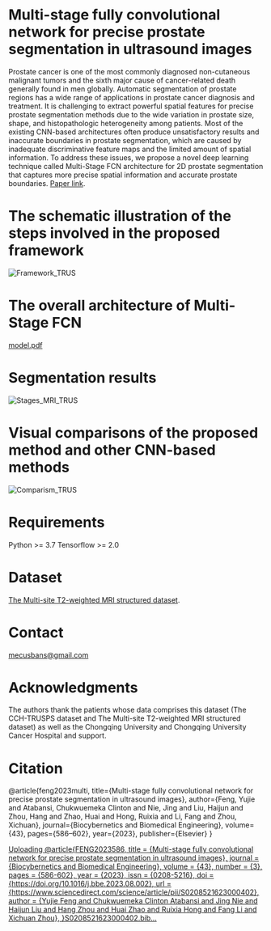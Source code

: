 # Multi-stage fully convolutional network for precise prostate segmentation in ultrasound images
Prostate cancer is one of the most commonly diagnosed non-cutaneous malignant tumors and the sixth major cause of cancer-related death generally found in men globally. Automatic segmentation of prostate regions has a wide range of applications in prostate cancer diagnosis and treatment. It is challenging to extract powerful spatial features for precise prostate segmentation methods due to the wide variation in prostate size, shape, and histopathologic heterogeneity among patients. Most of the existing CNN-based architectures often produce unsatisfactory results and inaccurate boundaries in prostate segmentation, which are caused by inadequate discriminative feature maps and the limited amount of spatial information. To address these issues, we propose a novel deep learning technique called Multi-Stage FCN architecture for 2D prostate segmentation that captures more precise spatial information and accurate prostate boundaries. [Paper link](https://doi.org/10.1016/j.bbe.2023.08.002). 

#  The schematic illustration of the steps involved in the proposed framework
![Framework_TRUS](https://github.com/S-domain/Multi-Stage-FCN/assets/104261511/b8840505-bffa-4132-83ed-b9dcecd6bc43)

#   The overall architecture of Multi-Stage FCN
[model.pdf](https://github.com/S-domain/Multi-Stage-FCN/files/12461350/model.pdf)

#  Segmentation results
![Stages_MRI_TRUS](https://github.com/S-domain/Multi-Stage-FCN/assets/104261511/67aaa4ed-4249-4ca2-b445-a5ff3c1ec2b7)

#   Visual comparisons of the proposed method and other CNN-based methods
![Comparism_TRUS](https://github.com/S-domain/Multi-Stage-FCN/assets/104261511/240f55aa-ce98-4017-a412-a3ee8c6987e6)

#   Requirements
Python >= 3.7 
Tensorflow >= 2.0

#   Dataset
[The Multi-site T2-weighted MRI structured dataset](https://pages.github.com/).


#   Contact
mecusbans@gmail.com

#   Acknowledgments
The authors thank the patients whose data comprises this dataset (The CCH-TRUSPS dataset and The Multi-site T2-weighted MRI structured dataset) as well as the Chongqing University and Chongqing University Cancer Hospital and support.


#   Citation
@article{feng2023multi,
title={Multi-stage fully convolutional network for precise prostate segmentation in ultrasound images},
author={Feng, Yujie and Atabansi, Chukwuemeka Clinton and Nie, Jing and Liu, Haijun and Zhou, Hang and Zhao, Huai and Hong, Ruixia and Li, Fang and Zhou, Xichuan},
journal={Biocybernetics and Biomedical Engineering},
volume={43},
pages={586–602},
year={2023},
publisher={Elsevier}
}

[Uploading @article{FENG2023586,
title = {Multi-stage fully convolutional network for precise prostate segmentation in ultrasound images},
journal = {Biocybernetics and Biomedical Engineering},
volume = {43},
number = {3},
pages = {586-602},
year = {2023},
issn = {0208-5216},
doi = {https://doi.org/10.1016/j.bbe.2023.08.002},
url = {https://www.sciencedirect.com/science/article/pii/S0208521623000402},
author = {Yujie Feng and Chukwuemeka Clinton Atabansi and Jing Nie and Haijun Liu and Hang Zhou and Huai Zhao and Ruixia Hong and Fang Li and Xichuan Zhou},
}S0208521623000402.bib…]()
